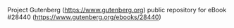 Project Gutenberg (https://www.gutenberg.org) public repository for eBook #28440 (https://www.gutenberg.org/ebooks/28440)
